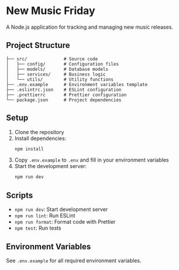 # New Music Friday

A Node.js application for tracking and managing new music releases.

## Project Structure

```
├── src/              # Source code
│   ├── config/       # Configuration files
│   ├── models/       # Database models
│   ├── services/     # Business logic
│   └── utils/        # Utility functions
├── .env.example      # Environment variables template
├── .eslintrc.json    # ESLint configuration
├── .prettierrc       # Prettier configuration
└── package.json      # Project dependencies
```

## Setup

1. Clone the repository
2. Install dependencies:
   ```bash
   npm install
   ```
3. Copy `.env.example` to `.env` and fill in your environment variables
4. Start the development server:
   ```bash
   npm run dev
   ```

## Scripts

- `npm run dev`: Start development server
- `npm run lint`: Run ESLint
- `npm run format`: Format code with Prettier
- `npm test`: Run tests

## Environment Variables

See `.env.example` for all required environment variables. 